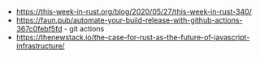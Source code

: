 
* https://this-week-in-rust.org/blog/2020/05/27/this-week-in-rust-340/
* https://faun.pub/automate-your-build-release-with-github-actions-367c0febf5fd - git actions
* https://thenewstack.io/the-case-for-rust-as-the-future-of-javascript-infrastructure/